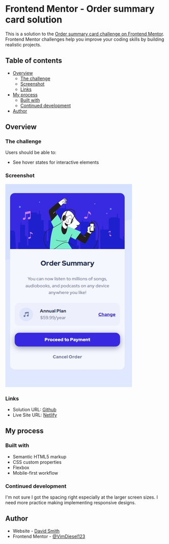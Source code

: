 # Frontend Mentor - Order summary card solution

This is a solution to the [Order summary card challenge on Frontend Mentor](https://www.frontendmentor.io/challenges/order-summary-component-QlPmajDUj). Frontend Mentor challenges help you improve your coding skills by building realistic projects.

## Table of contents

- [Overview](#overview)
  - [The challenge](#the-challenge)
  - [Screenshot](#screenshot)
  - [Links](#links)
- [My process](#my-process)
  - [Built with](#built-with)
  - [Continued development](#continued-development)
- [Author](#author)

## Overview

### The challenge

Users should be able to:

- See hover states for interactive elements

### Screenshot

![](./screenshot.jpg)

### Links

- Solution URL: [Github](https://github.com/VimDiesel123/order-summary-component-main)
- Live Site URL: [Netlify](https://jolly-choux-4b3cd1.netlify.app/)

## My process

### Built with

- Semantic HTML5 markup
- CSS custom properties
- Flexbox
- Mobile-first workflow

### Continued development

I'm not sure I got the spacing right especially at the larger screen sizes. I need more practice making implementing responsive designs.

## Author

- Website - [David Smith](https://www.dsmithdev.com)
- Frontend Mentor - [@VimDiesel123](https://www.frontendmentor.io/profile/VimDiesel123)
